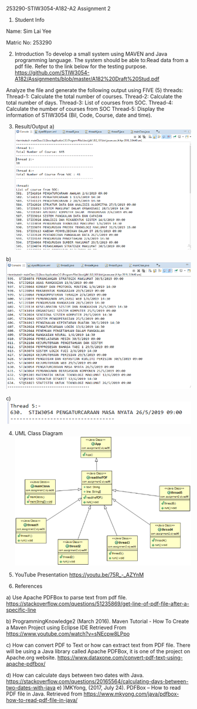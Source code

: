 253290-STIW3054-A182-A2
Assignment 2

1. Student Info

Name: Sim Lai Yee

Matric No: 253290

2. Introduction
To develop a small system using MAVEN and Java programming language. The system should be able to:Read data from a pdf file. Refer to the link below for the testing purpose.
https://github.com/STIW3054-A182/Assignments/blob/master/A182%20Draft%20Stud.pdf

Analyze the file and generate the following output using FIVE (5) threads:
Thread-1: Calculate the total number of courses.
Thread-2: Calculate the total number of days.
Thread-3: List of courses from SOC.
Thread-4: Calculate the number of courses from SOC
Thread-5: Display the information of STIW3054 (Bil, Code, Course, date and time).

3. Result/Output
a)
![](https://github.com/slyee96/253290-STIW3054-A182-A2/blob/master/Output1.PNG)

b)
![](https://github.com/slyee96/253290-STIW3054-A182-A2/blob/master/Output2.PNG)

c)
![](https://github.com/slyee96/253290-STIW3054-A182-A2/blob/master/Output3.PNG)


4. UML Class Diagram
![](https://github.com/slyee96/253290-STIW3054-A182-A2/blob/master/253290%20Ass2%20UML.png)

5. YouTube Presentation
https://youtu.be/75R_-_AZYnM

6. References

a) Use Apache PDFBox to parse text from pdf file. https://stackoverflow.com/questions/51235869/get-line-of-pdf-file-after-a-specific-line

b) ProgrammingKnowledge2 (March 2016). Maven Tutorial - How To Create a Maven Project using Eclipse IDE Retrieved From https://www.youtube.com/watch?v=sNEcpw8LPpo

c) How can convert PDF to Text or how can extract text from PDF file. There will be using a Java library called Apache PDFBox, it is one of the project on Apache.org website. https://www.dataxone.com/convert-pdf-text-using-apache-pdfbox/

d) How can calculate days between two dates with Java. https://stackoverflow.com/questions/20165564/calculating-days-between-two-dates-with-java
e) )MKYong, (2017, July 24). PDFBox – How to read PDF file in Java. Retrieved from https://www.mkyong.com/java/pdfbox-how-to-read-pdf-file-in-java/

